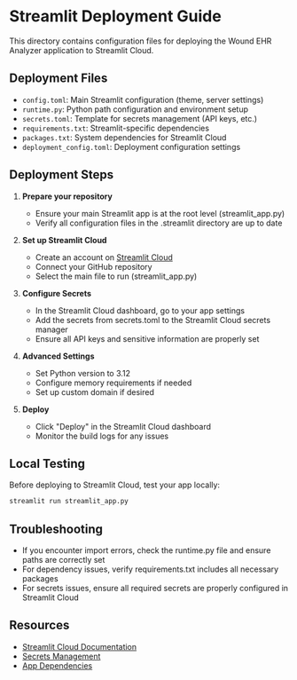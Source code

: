 # Streamlit Deployment Guide

This directory contains configuration files for deploying the Wound EHR Analyzer application to Streamlit Cloud.

## Deployment Files

- `config.toml`: Main Streamlit configuration (theme, server settings)
- `runtime.py`: Python path configuration and environment setup
- `secrets.toml`: Template for secrets management (API keys, etc.)
- `requirements.txt`: Streamlit-specific dependencies
- `packages.txt`: System dependencies for Streamlit Cloud
- `deployment_config.toml`: Deployment configuration settings

## Deployment Steps

1. **Prepare your repository**
   - Ensure your main Streamlit app is at the root level (streamlit_app.py)
   - Verify all configuration files in the .streamlit directory are up to date

2. **Set up Streamlit Cloud**
   - Create an account on [Streamlit Cloud](https://streamlit.io/cloud)
   - Connect your GitHub repository
   - Select the main file to run (streamlit_app.py)

3. **Configure Secrets**
   - In the Streamlit Cloud dashboard, go to your app settings
   - Add the secrets from secrets.toml to the Streamlit Cloud secrets manager
   - Ensure all API keys and sensitive information are properly set

4. **Advanced Settings**
   - Set Python version to 3.12
   - Configure memory requirements if needed
   - Set up custom domain if desired

5. **Deploy**
   - Click "Deploy" in the Streamlit Cloud dashboard
   - Monitor the build logs for any issues

## Local Testing

Before deploying to Streamlit Cloud, test your app locally:

```bash
streamlit run streamlit_app.py
```

## Troubleshooting

- If you encounter import errors, check the runtime.py file and ensure paths are correctly set
- For dependency issues, verify requirements.txt includes all necessary packages
- For secrets issues, ensure all required secrets are properly configured in Streamlit Cloud

## Resources

- [Streamlit Cloud Documentation](https://docs.streamlit.io/streamlit-cloud)
- [Secrets Management](https://docs.streamlit.io/streamlit-cloud/get-started/deploy-an-app/connect-to-data-sources/secrets-management)
- [App Dependencies](https://docs.streamlit.io/streamlit-cloud/get-started/deploy-an-app/app-dependencies)
